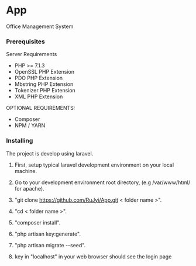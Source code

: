 # App

Office Management System

### Prerequisites

Server Requirements
- PHP >= 7.1.3
- OpenSSL PHP Extension
- PDO PHP Extension
- Mbstring PHP Extension
- Tokenizer PHP Extension
- XML PHP Extension

OPTIONAL REQUIREMENTS:
- Composer
- NPM / YARN

### Installing

The project is develop using laravel.

1. First, setup typical laravel development environment on your local machine.

2. Go to your development environment root directory, (e.g /var/www/html/ for apache).

3. "git clone https://github.com/RuJyi/App.git < folder name >".

4. "cd < folder name >".

5. "composer install".

6. "php artisan key:generate".

7. "php artisan migrate --seed".

8. key in "localhost" in your web browser should see the login page


